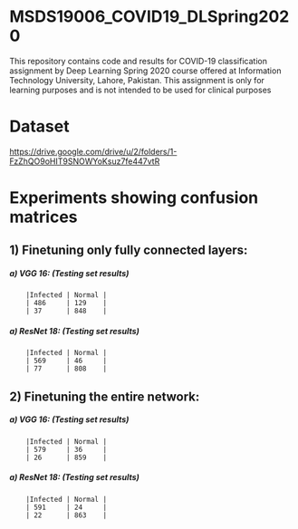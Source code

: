 # MSDS19006_COVID19_DLSpring2020
This repository contains code and results for COVID-19 classification assignment by Deep Learning Spring 2020 course offered at Information Technology University, Lahore, Pakistan. This assignment is only for learning purposes and is not intended to be used for clinical purposes


# Dataset
https://drive.google.com/drive/u/2/folders/1-FzZhQO9oHIT9SNOWYoKsuz7fe447vtR


# Experiments showing confusion matrices

## 1) Finetuning only fully connected layers:
#####   a) VGG 16: (Testing set results)
        |Infected | Normal |
        | 486     | 129    |
        | 37      | 848    |
       
#####   a) ResNet 18: (Testing set results)
        |Infected | Normal |
        | 569     | 46     |
        | 77      | 808    |

## 2) Finetuning the entire network:
#####   a) VGG 16: (Testing set results)
        |Infected | Normal |
        | 579     | 36     |
        | 26      | 859    |
       
#####   a) ResNet 18: (Testing set results)
        |Infected | Normal |
        | 591     | 24     |
        | 22      | 863    |


